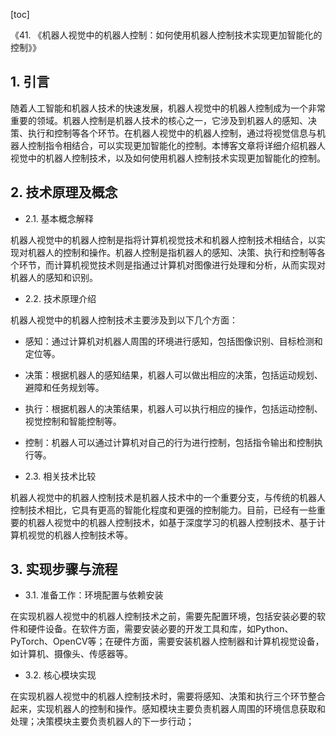 
[toc]                    
                
                
《41. 《机器人视觉中的机器人控制：如何使用机器人控制技术实现更加智能化的控制》》

## 1. 引言

随着人工智能和机器人技术的快速发展，机器人视觉中的机器人控制成为一个非常重要的领域。机器人控制是机器人技术的核心之一，它涉及到机器人的感知、决策、执行和控制等各个环节。在机器人视觉中的机器人控制，通过将视觉信息与机器人控制指令相结合，可以实现更加智能化的控制。本博客文章将详细介绍机器人视觉中的机器人控制技术，以及如何使用机器人控制技术实现更加智能化的控制。

## 2. 技术原理及概念

- 2.1. 基本概念解释

机器人视觉中的机器人控制是指将计算机视觉技术和机器人控制技术相结合，以实现对机器人的控制和操作。机器人控制是指机器人的感知、决策、执行和控制等各个环节，而计算机视觉技术则是指通过计算机对图像进行处理和分析，从而实现对机器人的感知和识别。

- 2.2. 技术原理介绍

机器人视觉中的机器人控制技术主要涉及到以下几个方面：

- 感知：通过计算机对机器人周围的环境进行感知，包括图像识别、目标检测和定位等。
- 决策：根据机器人的感知结果，机器人可以做出相应的决策，包括运动规划、避障和任务规划等。
- 执行：根据机器人的决策结果，机器人可以执行相应的操作，包括运动控制、视觉控制和智能控制等。
- 控制：机器人可以通过计算机对自己的行为进行控制，包括指令输出和控制执行等。

- 2.3. 相关技术比较

机器人视觉中的机器人控制技术是机器人技术中的一个重要分支，与传统的机器人控制技术相比，它具有更高的智能化程度和更强的控制能力。目前，已经有一些重要的机器人视觉中的机器人控制技术，如基于深度学习的机器人控制技术、基于计算机视觉的机器人控制技术等。

## 3. 实现步骤与流程

- 3.1. 准备工作：环境配置与依赖安装

在实现机器人视觉中的机器人控制技术之前，需要先配置环境，包括安装必要的软件和硬件设备。在软件方面，需要安装必要的开发工具和库，如Python、PyTorch、OpenCV等；在硬件方面，需要安装机器人控制器和计算机视觉设备，如计算机、摄像头、传感器等。

- 3.2. 核心模块实现

在实现机器人视觉中的机器人控制技术时，需要将感知、决策和执行三个环节整合起来，实现机器人的控制和操作。感知模块主要负责机器人周围的环境信息获取和处理；决策模块主要负责机器人的下一步行动；

